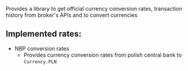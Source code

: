 Provides a library to get official currency conversion rates, transaction history from broker's APIs and to convert currencies

## Implemented rates:

- NBP conversion rates
  - Provides currency conversion rates from polish central bank to `Currency.PLN`
